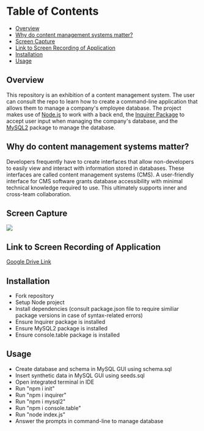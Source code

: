 # Table of Contents

  - [Overview](#overview)
  - [Why do content management systems matter?](#why-do-content-management-systems-matter?)
  - [Screen Capture](#screen-capture)
  - [Link to Screen Recording of Application](#link-to-screen-recording-of-application)
  - [Installation](#installation)
  - [Usage](#usage)
  
## Overview
 This repository is an exhibition of a content management system. The user can consult the repo to learn how to create a command-line application that allows them to manage a company's employee database. The project makes use of <a href="https://nodejs.org/en/" target="_blank">Node.js</a> to work with a back end, the <a href="https://www.npmjs.com/package/inquirer" target="_blank">Inquirer Package</a> to accept user input when managing the company's database, and the <a href="https://www.npmjs.com/package/mysql2" target="_blank">MySQL2</a> package to manage the database.



## Why do content management systems matter?
 Developers frequently have to create interfaces that allow non-developers to easily view and interact with information stored in databases. These interfaces are called content management systems (CMS). A user-friendly interface for CMS software grants database accessibility with minimal technical knowledge required to use. This ultimately supports inner and cross-team collaboration. 

## Screen Capture
![](https://user-images.githubusercontent.com/81927296/198411571-075b82b8-5a3e-4a98-8090-42bffc57ab34.gif)

## Link to Screen Recording of Application
[Google Drive Link](https://drive.google.com/file/d/16BWaFbxvG3rtWCjoJ71BIrx94EK8QcVV/view?usp=sharing)

## Installation

  - Fork repository
  - Setup Node project
  - Install dependencies (consult package.json file to require similiar package versions in case of syntax-related errors)
  - Ensure Inquirer package is installed
  - Ensure MySQL2 package is installed
  - Ensure console.table package is installed
  
## Usage

  - Create database and schema in MySQL GUI using schema.sql 
  - Insert synthetic data in MySQL GUI using seeds.sql
  - Open integrated terminal in IDE
  - Run "npm i init"
  - Run "npm i inquirer"
  - Run "npm i mysql2"
  - Run "npm i console.table"
  - Run "node index.js"
  - Answer the prompts in command-line to manage database
